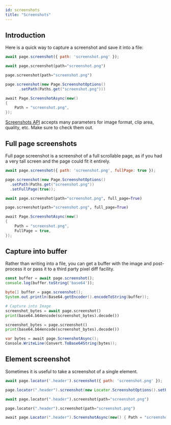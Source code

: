 ```yaml
---
id: screenshots
title: "Screenshots"
---
```


## Introduction

Here is a quick way to capture a screenshot and save it into a file:

```js
await page.screenshot({ path: 'screenshot.png' });
```

```python async
await page.screenshot(path="screenshot.png")
```

```python sync
page.screenshot(path="screenshot.png")
```

```java
page.screenshot(new Page.ScreenshotOptions()
      .setPath(Paths.get("screenshot.png")))
```

```csharp
await Page.ScreenshotAsync(new()
{
    Path = "screenshot.png",
});
```

[Screenshots API](./api/class-page#page-screenshot) accepts many parameters for image format, clip area, quality, etc. Make sure to check them out.

## Full page screenshots

Full page screenshot is a screenshot of a full scrollable page, as if you had a very
tall screen and the page could fit it entirely.

```js
await page.screenshot({ path: 'screenshot.png', fullPage: true });
```

```java
page.screenshot(new Page.ScreenshotOptions()
  .setPath(Paths.get("screenshot.png"))
  .setFullPage(true));
```

```python async
await page.screenshot(path="screenshot.png", full_page=True)
```

```python sync
page.screenshot(path="screenshot.png", full_page=True)
```

```csharp
await Page.ScreenshotAsync(new()
{
    Path = "screenshot.png",
    FullPage = true,
});
```

## Capture into buffer

Rather than writing into a file, you can get a buffer with the image and post-process it or pass it to a third party pixel diff facility.

```js
const buffer = await page.screenshot();
console.log(buffer.toString('base64'));
```

```java
byte[] buffer = page.screenshot();
System.out.println(Base64.getEncoder().encodeToString(buffer));
```

```python async
# Capture into Image
screenshot_bytes = await page.screenshot()
print(base64.b64encode(screenshot_bytes).decode())
```

```python sync
screenshot_bytes = page.screenshot()
print(base64.b64encode(screenshot_bytes).decode())
```

```csharp
var bytes = await page.ScreenshotAsync();
Console.WriteLine(Convert.ToBase64String(bytes));
```


## Element screenshot

Sometimes it is useful to take a screenshot of a single element.

```js
await page.locator('.header').screenshot({ path: 'screenshot.png' });
```

```java
page.locator(".header").screenshot(new Locator.ScreenshotOptions().setPath(Paths.get("screenshot.png")));
```

```python async
await page.locator(".header").screenshot(path="screenshot.png")
```

```python sync
page.locator(".header").screenshot(path="screenshot.png")
```

```csharp
await page.Locator(".header").ScreenshotAsync(new() { Path = "screenshot.png" });
```
